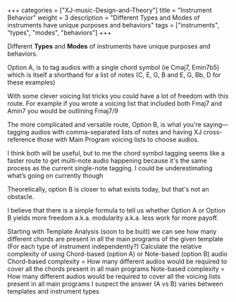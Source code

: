 +++
categories = ["XJ-music-Design-and-Theory"]
title = "Instrument Behavior"
weight = 3
description = "Different Types and Modes of instruments have unique purposes and behaviors"
tags = ["instruments", "types", "modes", "behaviors"]
+++

Different **Types** and **Modes** of instruments have unique purposes and behaviors.

Option A, is to tag audios with a single chord symbol (ie Cmaj7, Emin7b5) which is itself a shorthand for a list of notes (C, E, G, B and E, G, Bb, D for these examples)

With some clever voicing list tricks you could have a lot of freedom with this route.  For example if you wrote a voicing list that included both Fmaj7 and Amin7 you would be outlining Fmaj7/9

The more complicated and versatile route, Option B, is what you're saying—tagging audios with comma-separated lists of notes and having XJ cross-reference those with Main Program voicing lists to choose audios.

I think both will be useful, but to me the chord symbol tagging seems like a faster route to get multi-note audio happening because it's the same process as the current single-note tagging. I could be underestimating what’s going on currently though

Theoretically, option B is closer to what exists today, but that's not an obstacle.

I believe that there is a simple formula to tell us whether Option A or Option B yields more freedom a.k.a. modularity a.k.a. less work for more payoff.

Starting with Template Analysis (soon to be built) we can see how many different chords are present in all the main programs of the given template
(For each type of instrument independently?) Calculate the relative complexity of using Chord-based (option A) or Note-based (option B) audio
Chord-based complexity = How many different audios would be required to cover all the chords present in all main programs
Note-based complexity = How many different audios would be required to cover all the voicing lists present in all main programs
I suspect the answer (A vs B) varies between templates and instrument types
